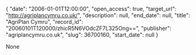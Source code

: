 {
  "date": "2006-01-01T12:00:00", 
  "open_access": true, 
  "target_url": "http://agriplancymru.co.uk/", 
  "description": null, 
  "end_date": null, 
  "title": "AgriPlan Cymru", 
  "record_id": "20060101T120000/zhicR5N6VOdcZF7L325Ong==", 
  "publisher": "agriplancymru.co.uk", 
  "slug": 36700160, 
  "start_date": null
}

None